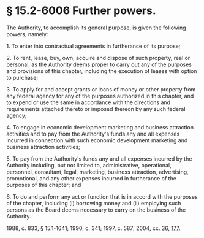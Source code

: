 # § 15.2-6006 Further powers.

<p>The Authority, to accomplish its general purpose, is given the following powers, namely:</p><p>1. To enter into contractual agreements in furtherance of its purpose;</p><p>2. To rent, lease, buy, own, acquire and dispose of such property, real or personal, as the Authority deems proper to carry out any of the purposes and provisions of this chapter, including the execution of leases with option to purchase;</p><p>3. To apply for and accept grants or loans of money or other property from any federal agency for any of the purposes authorized in this chapter, and to expend or use the same in accordance with the directions and requirements attached thereto or imposed thereon by any such federal agency;</p><p>4. To engage in economic development marketing and business attraction activities and to pay from the Authority's funds any and all expenses incurred in connection with such economic development marketing and business attraction activities;</p><p>5. To pay from the Authority's funds any and all expenses incurred by the Authority including, but not limited to, administrative, operational, personnel, consultant, legal, marketing, business attraction, advertising, promotional, and any other expenses incurred in furtherance of the purposes of this chapter; and</p><p>6. To do and perform any act or function that is in accord with the purposes of the chapter, including (i) borrowing money and (ii) employing such persons as the Board deems necessary to carry on the business of the Authority.</p><p>1988, c. 833, § 15.1-1641; 1990, c. 341; 1997, c. 587; 2004, cc. <a href='http://lis.virginia.gov/cgi-bin/legp604.exe?041+ful+CHAP0036'>36</a>, <a href='http://lis.virginia.gov/cgi-bin/legp604.exe?041+ful+CHAP0177'>177</a>.</p>